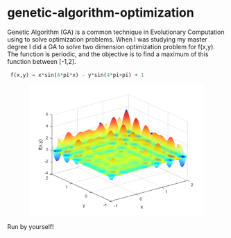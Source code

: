 # genetic-algorithm-optimization
 Genetic Algorithm (GA) is a common technique in Evolutionary Computation using to solve optimization problems. When I was studying my master degree I did a GA to solve two dimension optimization problem for f(x,y). The function is periodic, and the objective is to find a maximum of this function between [-1,2].

```python
 f(x,y) = x*sin(4*pi*x) - y*sin(4*pi+pi) + 1
 ```

 <p align="center">
 <img src="https://github.com/Alro10/genetic-algorithm-optimization/blob/master/fx.png" alt="alt text" width="80%" height="80%">
 </p>

 Run by yourself!
